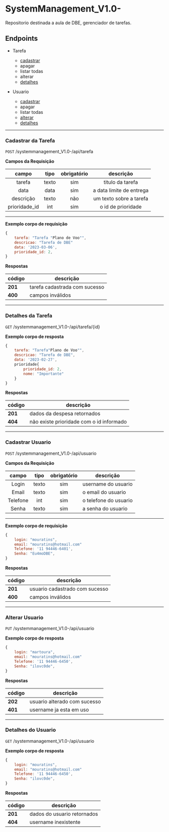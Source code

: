 # SystemManagement_V1.0-

Repositorio destinada a aula de DBE, gerenciador de tarefas.

## Endpoints

- Tarefa
    - [cadastrar](#cadastra-tarefa)
    - apagar
    - listar todas
    - alterar
    - [detalhes](#detalhes-da-tarefa)

- Usuario
    - [cadastrar](#cadastrar-usuario) 
    - apagar
    - listar todas
    - [alterar](#alterar-usuario)
    - [detalhes](#detalhes-do-usuario)

---

### Cadastrar da Tarefa 

`POST` /systemmanagement_V1.0-/api/tarefa

**Campos da Requisição**

| campo| tipo | obrigatório | descrição
|:-------:|:------:|:-------------:|:----------:
| tarefa | texto | sim | titulo da tarefa 
|data | data | sim | a data limite de entrega
|descrição | texto | não | um texto sobre a tarefa
|prioridade_id | int | sim | o id de prioridade 

---

**Exemplo corpo de requisição**

```js
{
    tarefa: "Tarefa "Plano de Voo"",
    descricao: "Tarefa de DBE"
    data: '2023-03-06',
    prioridade_id: 2,
}

```

**Respostas**

|código | descrição
|-|-
| **201** | tarefa cadastrada com sucesso 
| **400** | campos inválidos
---
### Detalhes da Tarefa

`GET` /systemmanagement_V1.0-/api/tarefa/{id}

**Exemplo corpo de resposta**

```js
{
    tarefa: "Tarefa"Plano de Voo"",
    descricao: "Tarefa de DBE",
    data: '2023-02-27',
    prioridade{
        prioridade_id: 2,
        nome: "Importante"
    }
}
```

**Respostas**

|código | descrição
|-|-
| **201** | dados da despesa retornados
| **404** | não existe prioridade com o id informado 

---

### Cadastrar Usuario 

`POST` /systemmanagement_V1.0-/api/usuario

**Campos da Requisição**

| campo | tipo | obrigatório | descrição 
|:-------:|:------:|:-------------:|---
|Login | texto | sim | username do usuario
|Email | texto | sim | o email do usuario
|Telefone| int | sim | o telefone do usuario
|Senha | texto | sim | a senha do usuario

---

**Exemplo corpo de requisição**

```js
{
    login: "mouratins",
    email: "mouratins@hotmail.com"
    Telefone: '11 94446-6401',
    Senha: "Eu4moDBE",
}

```

**Respostas**

|código | descrição
|-|-
| **201** | usuario cadastrado com sucesso 
| **400** | campos inválidos

---

### Alterar Usuario

`PUT` /systemmanagement_V1.0-/api/usuario

**Exemplo corpo de resposta**

```js
{
    login: "martoura",
    email: "mouratins@hotmail.com"
    Telefone: '11 94446-6450',
    Senha: "ilovc0de",
}

```

**Respostas**

|código | descrição
|-|-
| **202** | usuario alterado com sucesso
| **401** | username ja esta em uso

---

### Detalhes do Usuario

`GET` /systemmanagement_V1.0-/api/usuario

**Exemplo corpo de resposta**

```js
{
    login: "mouratins",
    email: "mouratins@hotmail.com"
    Telefone: '11 94446-6450',
    Senha: "ilovc0de",
}

```

**Respostas**

|código | descrição
|-|-
| **201** | dados do usuario retornados
| **404** | username inexistente 



